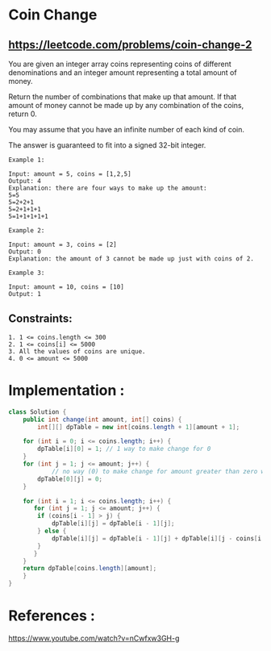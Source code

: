 # Coin Change
## https://leetcode.com/problems/coin-change-2

You are given an integer array coins representing coins of different denominations and an integer amount representing a total amount of money.

Return the number of combinations that make up that amount. If that amount of money cannot be made up by any combination of the coins, return 0.

You may assume that you have an infinite number of each kind of coin.

The answer is guaranteed to fit into a signed 32-bit integer.

 
```
Example 1:

Input: amount = 5, coins = [1,2,5]
Output: 4
Explanation: there are four ways to make up the amount:
5=5
5=2+2+1
5=2+1+1+1
5=1+1+1+1+1

Example 2:

Input: amount = 3, coins = [2]
Output: 0
Explanation: the amount of 3 cannot be made up just with coins of 2.

Example 3:

Input: amount = 10, coins = [10]
Output: 1
``` 

## Constraints:
```
1. 1 <= coins.length <= 300
2. 1 <= coins[i] <= 5000
3. All the values of coins are unique.
4. 0 <= amount <= 5000
```


# Implementation :
```java
class Solution {
    public int change(int amount, int[] coins) {
        int[][] dpTable = new int[coins.length + 1][amount + 1];

	for (int i = 0; i <= coins.length; i++) {
	    dpTable[i][0] = 1; // 1 way to make change for 0
	}
	for (int j = 1; j <= amount; j++) {
            // no way (0) to make change for amount greater than zero with 0 value coin
	    dpTable[0][j] = 0; 
	}

	for (int i = 1; i <= coins.length; i++) {
	   for (int j = 1; j <= amount; j++) {
		if (coins[i - 1] > j) {
		    dpTable[i][j] = dpTable[i - 1][j];
		} else {
		    dpTable[i][j] = dpTable[i - 1][j] + dpTable[i][j - coins[i - 1]];
		}
	   }
	}
	return dpTable[coins.length][amount];
    }
}
```

# References :
https://www.youtube.com/watch?v=nCwfxw3GH-g

